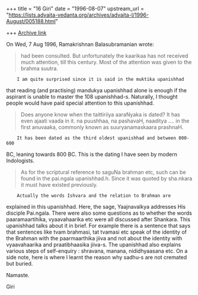+++
title = "16 Giri"
date = "1996-08-07"
upstream_url = "https://lists.advaita-vedanta.org/archives/advaita-l/1996-August/005188.html"

+++
[Archive link](https://lists.advaita-vedanta.org/archives/advaita-l/1996-August/005188.html)

On Wed, 7 Aug 1996, Ramakrishnan Balasubramanian wrote:

> had been consulted. But unfortunately the kaarikaa has not received much
> attention, till this century. Most of the attention was given to the brahma
> suutra.

        I am quite surprised since it is said in the muktika upanishhad
that reading (and practising) mandukya upanishhad alone is enough if the
aspirant is unable to master the 108 upanishhad-s. Naturally, I thought
people would have paid special attention to this upanishhad.

> Does anyone know when the taittiriiya aaraNyaka is dated? It has even ajaati
> vaada in it. na puushhaa, na pashavaH, naaditya .... in the first anuvaaka,
> commonly known as suuryanamaskaara prashnaH.

        It has been dated as the third oldest upanishhad and between 800-600
BC, leaning towards 800 BC. This is the dating I have seen by modern
Indologists.

> As for the scriptural reference to saguNa brahman etc, such can be found in
 the
> pai.ngala upanishhad.h. Since it was quoted by sha.nkara it must have existed
> previously.

        Actually the words Ishvara and the relation to Brahman are
explained in this upanishhad. Here, the sage, Yaajnavalkya addresses His
disciple Pai.ngala. There were also some questions as to whether the
words paaramaartihika, vyaavahaarika etc were all discussed after
Shankara. This upanishhad talks about it in brief. For example there is a
sentence that says that sentences like tvam brahmasi, tat tvamasi etc
speak of the identity of the Brahman with the paarmaarthika jiiva and not
about the identity with vyaavahaarika and praatibhaasika jiiva-s. The
upanishhad also explains various steps of self-enquiry : shravana,
manana, nididhyaasana etc.
        On a side note, here is where I learnt the reason why sadhu-s are not
cremated but buried.

Namaste.

Giri

